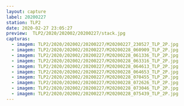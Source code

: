 ```yaml
---
layout: capture
label: 20200227
station: TLP2
date: 2020-02-27 23:05:27
preview:  TLP2/2020/202002/20200227/stack.jpg
capturas:
  - imagem: TLP2/2020/202002/20200227/M20200227_230527_TLP_2P.jpg
  - imagem: TLP2/2020/202002/20200227/M20200228_060909_TLP_2P.jpg
  - imagem: TLP2/2020/202002/20200227/M20200228_061336_TLP_2P.jpg
  - imagem: TLP2/2020/202002/20200227/M20200228_063316_TLP_2P.jpg
  - imagem: TLP2/2020/202002/20200227/M20200228_064613_TLP_2P.jpg
  - imagem: TLP2/2020/202002/20200227/M20200228_064653_TLP_2P.jpg
  - imagem: TLP2/2020/202002/20200227/M20200228_070455_TLP_2P.jpg
  - imagem: TLP2/2020/202002/20200227/M20200228_072626_TLP_2P.jpg
  - imagem: TLP2/2020/202002/20200227/M20200228_073046_TLP_2P.jpg
  - imagem: TLP2/2020/202002/20200227/M20200228_075439_TLP_2P.jpg
---
```

